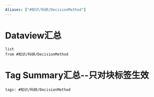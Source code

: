 ```yaml
---
Aliases: ["#知识/科研/DecisionMethod"]
---
```

# Dataview汇总

```dataview
list
from #知识/科研/DecisionMethod
```

# Tag Summary汇总--只对块标签生效

```add-summary
tags: #知识/科研/DecisionMethod
```

